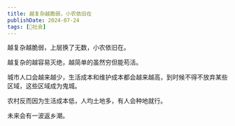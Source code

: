 ```yaml
---
title: 越复杂越脆弱，小农依旧在
publishDate: 2024-07-24
tags: [👫社会]
---
```


越复杂越脆弱，上层换了无数，小农依旧在。

越复杂的越容易灭绝，越简单的虽然穷但能苟活。

城市人口会越来越少，生活成本和维护成本都会越来越高，到时候不得不放弃某些区域，这些区域成为鬼城。

农村反而因为生活成本低，人均土地多，有人会种地就行。

未来会有一波返乡潮。
